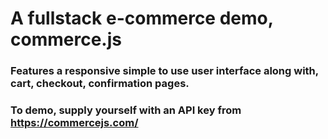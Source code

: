 # A fullstack e-commerce demo, commerce.js
### Features a responsive simple to use user interface along with, cart, checkout, confirmation pages.
### To demo, supply yourself with an API key from https://commercejs.com/
